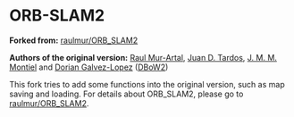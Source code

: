 # ORB-SLAM2
**Forked from:** [raulmur/ORB_SLAM2](https://github.com/raulmur/ORB_SLAM2)  

**Authors of the original version:** [Raul Mur-Artal](http://webdiis.unizar.es/~raulmur/), [Juan D. Tardos](http://webdiis.unizar.es/~jdtardos/), [J. M. M. Montiel](http://webdiis.unizar.es/~josemari/) and [Dorian Galvez-Lopez](http://doriangalvez.com/) ([DBoW2](https://github.com/dorian3d/DBoW2))  

This fork tries to add some functions into the original version, such as map saving and loading. For details about ORB_SLAM2, please go to [raulmur/ORB_SLAM2](https://github.com/raulmur/ORB_SLAM2).

